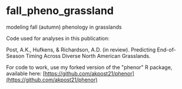 # fall_pheno_grassland
modeling fall (autumn) phenology in grasslands

Code used for analyses in this publication: 

Post, A.K., Hufkens, & Richardson, A.D. (in review). Predicting End-of-Season Timing Across Diverse North American Grasslands.

For code to work, use my forked version of the "phenor" R package, available here: 
[https://github.com/akpost21/phenor](https://github.com/akpost21/phenor)
